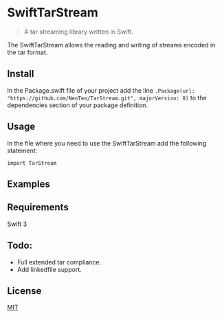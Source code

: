 # SwiftTarStream

> A tar streaming library written in Swift.

The SwiftTarStream allows the reading and writing of streams encoded in the tar format.

## Install

In the Package.swift file of your project add the line
`.Package(url: "https://github.com/NeoTeo/TarStream.git", majorVersion: 0)`
to the dependencies section of your package definition.

## Usage

In the file where you need to use the SwiftTarStream add the following statement:

`import TarStream`

## Examples

## Requirements

Swift 3

## Todo:

* Full extended tar compliance.
* Add linkedfile support.

## License
[MIT](LICENSE)
